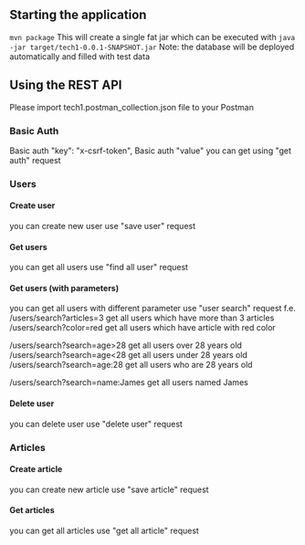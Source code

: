 ## Starting the application
   `mvn package`
This will create a single fat jar which can be executed
   with `java -jar target/tech1-0.0.1-SNAPSHOT.jar`
Note:
   the database will be deployed automatically and filled with test data

## Using the REST API

Please import tech1.postman_collection.json file to your Postman

### Basic Auth
Basic auth "key": "x-csrf-token",
Basic auth "value" you can get using "get auth" request


### Users

#### Create  user

you can create new user use "save user" request

#### Get  users

you can get all users use "find all user"  request

#### Get  users (with parameters)

you can get all users with different parameter use "user search"  request
f.e.
/users/search?articles=3 get all users which have more than 3 articles
/users/search?color=red get all users which have article with red color

/users/search?search=age>28 get all users over 28 years old
/users/search?search=age<28 get all users under 28 years old
/users/search?search=age:28 get all users who are 28 years old

/users/search?search=name:James get all users named James

#### Delete user
you can delete user use "delete user" request

### Articles

#### Create  article
you can create new article  use "save article" request

#### Get  articles
you can get all articles  use "get all article" request

